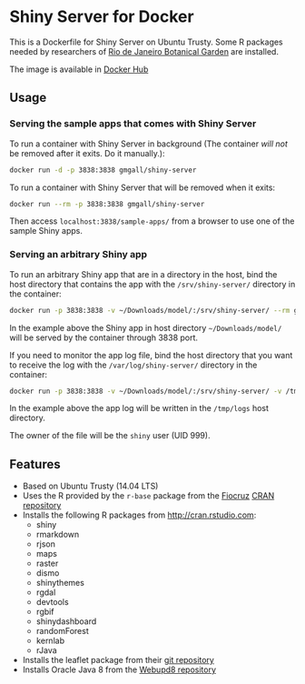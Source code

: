 Shiny Server for Docker
=======================

This is a Dockerfile for Shiny Server on Ubuntu Trusty. Some R packages needed by researchers of [Rio de Janeiro Botanical Garden](http://www.jbrj.gov.br/) are installed.

The image is available in [Docker Hub](https://registry.hub.docker.com/u/gmgall/shiny-server/)

## Usage

### Serving the sample apps that comes with Shiny Server

To run a container with Shiny Server in background (The container *will not* be removed after it exits. Do it manually.):

```sh
docker run -d -p 3838:3838 gmgall/shiny-server
```

To run a container with Shiny Server that will be removed when it exits:

```sh
docker run --rm -p 3838:3838 gmgall/shiny-server
```

Then access ``localhost:3838/sample-apps/`` from a browser to use one of the sample Shiny apps.

### Serving an arbitrary Shiny app 

To run an arbitrary Shiny app that are in a directory in the host, bind the host directory that contains the app with the ``/srv/shiny-server/`` directory in the container:

```sh
docker run -p 3838:3838 -v ~/Downloads/model/:/srv/shiny-server/ --rm gmgall/shiny-server
```

In the example above the Shiny app in host directory ``~/Downloads/model/`` will be served by the container through 3838 port.

If you need to monitor the app log file, bind the host directory that you want to receive the log with the ``/var/log/shiny-server/`` directory in the container:

```sh
docker run -p 3838:3838 -v ~/Downloads/model/:/srv/shiny-server/ -v /tmp/logs/:/var/log/shiny-server/  --rm gmgall/shiny-server
```

In the example above the app log will be written in the ``/tmp/logs`` host directory.

The owner of the file will be the ``shiny`` user (UID 999).

## Features

* Based on Ubuntu Trusty (14.04 LTS)
* Uses the R provided by the ``r-base`` package from the [Fiocruz](http://portal.fiocruz.br/pt-br) [CRAN repository](http://cran.fiocruz.br/)
* Installs the following R packages from http://cran.rstudio.com:
  - shiny
  - rmarkdown
  - rjson
  - maps
  - raster
  - dismo
  - shinythemes
  - rgdal
  - devtools
  - rgbif
  - shinydashboard
  - randomForest
  - kernlab
  - rJava
* Installs the leaflet package from their [git repository](https://github.com/rstudio/leaflet)
* Installs Oracle Java 8 from the [Webupd8 repository](http://www.webupd8.org/2014/03/how-to-install-oracle-java-8-in-debian.html)
